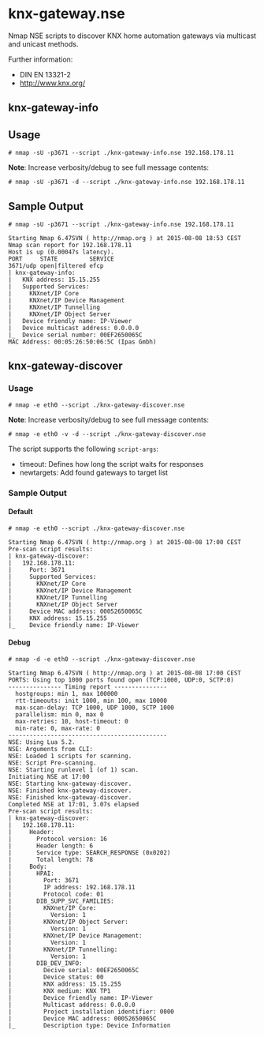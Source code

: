 # knx-gateway.nse
Nmap NSE scripts to discover KNX home automation gateways via multicast and unicast methods.

Further information:
* DIN EN 13321-2
* http://www.knx.org/

## knx-gateway-info

## Usage

```
# nmap -sU -p3671 --script ./knx-gateway-info.nse 192.168.178.11
```

**Note**: Increase verbosity/debug to see full message contents:

```
# nmap -sU -p3671 -d --script ./knx-gateway-info.nse 192.168.178.11
```

## Sample Output

```
# nmap -sU -p3671 --script ./knx-gateway-info.nse 192.168.178.11

Starting Nmap 6.47SVN ( http://nmap.org ) at 2015-08-08 18:53 CEST
Nmap scan report for 192.168.178.11
Host is up (0.00047s latency).
PORT     STATE         SERVICE
3671/udp open|filtered efcp
| knx-gateway-info:
|   KNX address: 15.15.255
|   Supported Services:
|     KNXnet/IP Core
|     KNXnet/IP Device Management
|     KNXnet/IP Tunnelling
|     KNXnet/IP Object Server
|   Device friendly name: IP-Viewer
|   Device multicast address: 0.0.0.0
|_  Device serial number: 00EF2650065C
MAC Address: 00:05:26:50:06:5C (Ipas Gmbh)
```

## knx-gateway-discover

### Usage

```
# nmap -e eth0 --script ./knx-gateway-discover.nse
```

**Note**: Increase verbosity/debug to see full message contents:

```
# nmap -e eth0 -v -d --script ./knx-gateway-discover.nse
```

The script supports the following `script-args`:
* timeout: Defines how long the script waits for responses
* newtargets: Add found gateways to target list

### Sample Output

#### Default

```
# nmap -e eth0 --script ./knx-gateway-discover.nse

Starting Nmap 6.47SVN ( http://nmap.org ) at 2015-08-08 17:00 CEST
Pre-scan script results:
| knx-gateway-discover:
|   192.168.178.11:
|     Port: 3671
|     Supported Services:
|       KNXnet/IP Core
|       KNXnet/IP Device Management
|       KNXnet/IP Tunnelling
|       KNXnet/IP Object Server
|     Device MAC address: 00052650065C
|     KNX address: 15.15.255
|_    Device friendly name: IP-Viewer  
```

#### Debug

```
# nmap -d -e eth0 --script ./knx-gateway-discover.nse

Starting Nmap 6.47SVN ( http://nmap.org ) at 2015-08-08 17:00 CEST
PORTS: Using top 1000 ports found open (TCP:1000, UDP:0, SCTP:0)
--------------- Timing report ---------------
  hostgroups: min 1, max 100000
  rtt-timeouts: init 1000, min 100, max 10000
  max-scan-delay: TCP 1000, UDP 1000, SCTP 1000
  parallelism: min 0, max 0
  max-retries: 10, host-timeout: 0
  min-rate: 0, max-rate: 0
---------------------------------------------
NSE: Using Lua 5.2.
NSE: Arguments from CLI:
NSE: Loaded 1 scripts for scanning.
NSE: Script Pre-scanning.
NSE: Starting runlevel 1 (of 1) scan.
Initiating NSE at 17:00
NSE: Starting knx-gateway-discover.
NSE: Finished knx-gateway-discover.
NSE: Finished knx-gateway-discover.
Completed NSE at 17:01, 3.07s elapsed
Pre-scan script results:
| knx-gateway-discover:
|   192.168.178.11:
|     Header:
|       Protocol version: 16
|       Header length: 6
|       Service type: SEARCH_RESPONSE (0x0202)
|       Total length: 78
|     Body:
|       HPAI:
|         Port: 3671
|         IP address: 192.168.178.11
|         Protocol code: 01
|       DIB_SUPP_SVC_FAMILIES:
|         KNXnet/IP Core:
|           Version: 1
|         KNXnet/IP Object Server:
|           Version: 1
|         KNXnet/IP Device Management:
|           Version: 1
|         KNXnet/IP Tunnelling:
|           Version: 1
|       DIB_DEV_INFO:
|         Decive serial: 00EF2650065C
|         Device status: 00
|         KNX address: 15.15.255
|         KNX medium: KNX TP1
|         Device friendly name: IP-Viewer
|         Multicast address: 0.0.0.0
|         Project installation identifier: 0000
|         Device MAC address: 00052650065C
|_        Description type: Device Information
```
